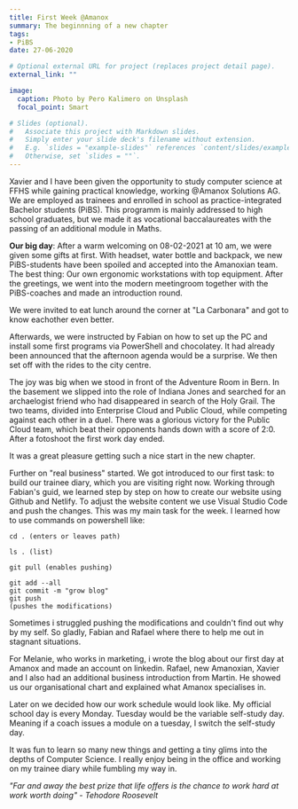 ```yaml
---
title: First Week @Amanox
summary: The beginnning of a new chapter
tags:
- PiBS
date: 27-06-2020

# Optional external URL for project (replaces project detail page).
external_link: ""

image:
  caption: Photo by Pero Kalimero on Unsplash
  focal_point: Smart

# Slides (optional).
#   Associate this project with Markdown slides.
#   Simply enter your slide deck's filename without extension.
#   E.g. `slides = "example-slides"` references `content/slides/example-slides.md`.
#   Otherwise, set `slides = ""`.
---
```

Xavier and I have been given the opportunity to study computer science at FFHS while gaining practical knowledge, working @Amanox Solutions AG. We are employed as trainees and enrolled in school as practice-integrated Bachelor students (PiBS). This programm is mainly addressed to high school graduates, but we made it as vocational baccalaureates with the passing of an additional module in Maths.

**Our big day**: After a warm welcoming on 08-02-2021 at 10 am, we were given some gifts at first. With headset, water bottle and backpack, we new PiBS-students have been spoiled and accepted into the Amanoxian team. The best thing: Our own ergonomic workstations with top equipment. After the greetings, we went into the modern meetingroom together with the PiBS-coaches and made an introduction round. 

We were invited to eat lunch around the corner at "La Carbonara" and got to know eachother even better.

Afterwards, we were instructed by Fabian on how to set up the PC and install some first programs via PowerShell and chocolatey. It had already been announced that the afternoon agenda would be a surprise. We then set off with the rides to the city centre. 

The joy was big when we stood in front of the Adventure Room in Bern. In the basement we slipped into the role of Indiana Jones and searched for an archaelogist friend who had disappeared in search of the Holy Grail. The two teams, divided into Enterprise Cloud and Public Cloud, while competing against each other in a duel. There was a glorious victory for the Public Cloud team, which beat their opponents hands down with a score of 2:0. After a fotoshoot the first work day ended.

It was a great pleasure getting such a nice start in the new chapter.

Further on "real business" started. We got introduced to our first task: to build our trainee diary, which you are visiting right now. Working through Fabian's guid, we learned step by step on how to create our website using Github and Netlify. To adjust the website content we use Visual Studio Code and push the changes. This was my main task for the week. I learned how to use commands on powershell like:

```
cd . (enters or leaves path)
```
```
ls . (list) 
```
```
git pull (enables pushing)
```
```
git add --all
git commit -m "grow blog"
git push
(pushes the modifications)
```

Sometimes i struggled pushing the modifications and couldn't find out why by my self. So gladly, Fabian and Rafael where there to help me out in stagnant situations.

For Melanie, who works in marketing, i wrote the blog about our first day at Amanox and made an account on linkedin. Rafael, new Amanoxian, Xavier and I also had an additional business introduction from Martin. He showed us our organisational chart and explained what Amanox specialises in.

Later on we decided how our work schedule would look like. My official school day is every Monday. Tuesday would be the variable self-study day. Meaning if a coach issues a module on a tuesday, I switch the self-study day.

It was fun to learn so many new things and getting a tiny glims into the depths of Computer Science. I really enjoy being in the office and working on my trainee diary while fumbling my way in.  

*"Far and away the best prize that life offers is the chance to work hard at work worth doing" - Tehodore Roosevelt*